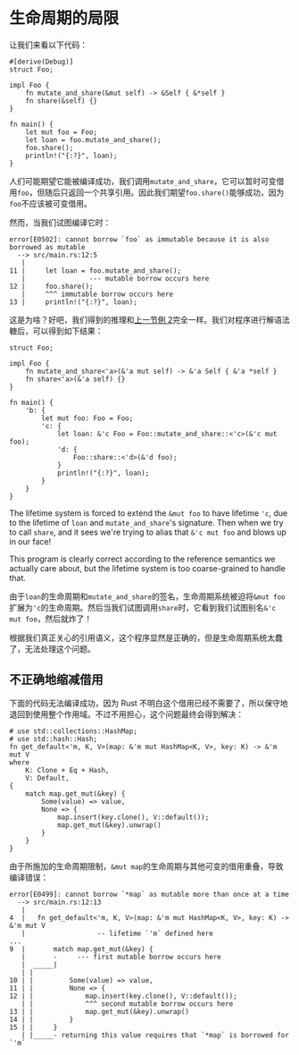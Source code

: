 # 生命周期的局限

让我们来看以下代码：

```rust,compile_fail
#[derive(Debug)]
struct Foo;

impl Foo {
    fn mutate_and_share(&mut self) -> &Self { &*self }
    fn share(&self) {}
}

fn main() {
    let mut foo = Foo;
    let loan = foo.mutate_and_share();
    foo.share();
    println!("{:?}", loan);
}
```

人们可能期望它能被编译成功，我们调用`mutate_and_share`，它可以暂时可变借用`foo`，但随后只返回一个共享引用。因此我们期望`foo.share()`能够成功，因为`foo`不应该被可变借用。

然而，当我们试图编译它时：

```text
error[E0502]: cannot borrow `foo` as immutable because it is also borrowed as mutable
  --> src/main.rs:12:5
   |
11 |     let loan = foo.mutate_and_share();
   |                --- mutable borrow occurs here
12 |     foo.share();
   |     ^^^ immutable borrow occurs here
13 |     println!("{:?}", loan);
```

这是为啥？好吧，我们得到的推理和[上一节例 2][ex2]完全一样。我们对程序进行解语法糖后，可以得到如下结果：

<!-- ignore: desugared code -->
```rust,ignore
struct Foo;

impl Foo {
    fn mutate_and_share<'a>(&'a mut self) -> &'a Self { &'a *self }
    fn share<'a>(&'a self) {}
}

fn main() {
    'b: {
        let mut foo: Foo = Foo;
        'c: {
            let loan: &'c Foo = Foo::mutate_and_share::<'c>(&'c mut foo);
            'd: {
                Foo::share::<'d>(&'d foo);
            }
            println!("{:?}", loan);
        }
    }
}
```

The lifetime system is forced to extend the `&mut foo` to have lifetime `'c`, due to the lifetime of `loan` and `mutate_and_share`'s signature. Then when we try to call `share`, and it sees we're trying to alias that `&'c mut foo` and blows up in our face!

This program is clearly correct according to the reference semantics we actually care about, but the lifetime system is too coarse-grained to handle that.

由于`loan`的生命周期和`mutate_and_share`的签名，生命周期系统被迫将`&mut foo`扩展为`'c`的生命周期。然后当我们试图调用`share`时，它看到我们试图别名`&'c mut foo`，然后就炸了！

根据我们真正关心的引用语义，这个程序显然是正确的，但是生命周期系统太蠢了，无法处理这个问题。

## 不正确地缩减借用

下面的代码无法编译成功，因为 Rust 不明白这个借用已经不需要了，所以保守地退回到使用整个作用域。不过不用担心，这个问题最终会得到解决：

```rust,compile_fail
# use std::collections::HashMap;
# use std::hash::Hash;
fn get_default<'m, K, V>(map: &'m mut HashMap<K, V>, key: K) -> &'m mut V
where
    K: Clone + Eq + Hash,
    V: Default,
{
    match map.get_mut(&key) {
        Some(value) => value,
        None => {
            map.insert(key.clone(), V::default());
            map.get_mut(&key).unwrap()
        }
    }
}
```

由于所施加的生命周期限制，`&mut map`的生命周期与其他可变的借用重叠，导致编译错误：

```text
error[E0499]: cannot borrow `*map` as mutable more than once at a time
  --> src/main.rs:12:13
   |
4  |   fn get_default<'m, K, V>(map: &'m mut HashMap<K, V>, key: K) -> &'m mut V
   |                  -- lifetime `'m` defined here
...
9  |       match map.get_mut(&key) {
   |       -     --- first mutable borrow occurs here
   |  _____|
   | |
10 | |         Some(value) => value,
11 | |         None => {
12 | |             map.insert(key.clone(), V::default());
   | |             ^^^ second mutable borrow occurs here
13 | |             map.get_mut(&key).unwrap()
14 | |         }
15 | |     }
   | |_____- returning this value requires that `*map` is borrowed for `'m`
```

[ex2]: lifetimes.html#example-aliasing-a-mutable-reference
